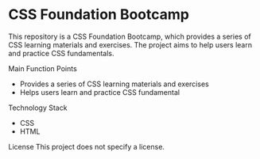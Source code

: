 # CSS Foundation Bootcamp
This repository is a CSS Foundation Bootcamp, which provides a series of CSS learning materials and exercises. The project aims to help users learn and practice CSS fundamentals.

Main Function Points
- Provides a series of CSS learning materials and exercises
- Helps users learn and practice CSS fundamental

Technology Stack
- CSS
- HTML
  
License
This project does not specify a license.
